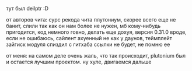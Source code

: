 тут был deilptr :D

от авторов чита: сурс рекода чита плутониум, скорее всего еще не банит, слили так как он нам более не нужен, мб кому-нибудь пригодится, код немного говно, делать еще дохуя, версия 0.31.0 вроде, если не ошибаюсь, сайлент ахуенный не как у даунов, теймплейт зайгиск модуля спиздил с гитхаба ссылки не будет, не помню ее

от меня: на самом деле очень жаль, что так происходит, plutonium был и остается лучшим проектом. ну хуле, двигаемся дальше
